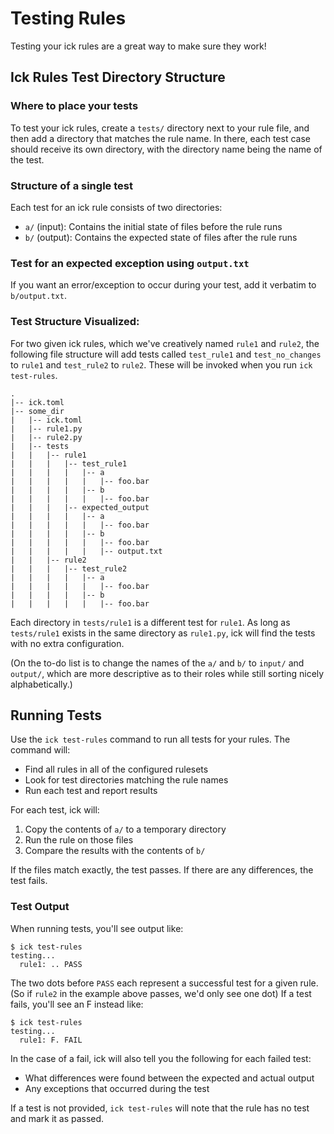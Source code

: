 # Testing Rules

Testing your ick rules are a great way to make sure they work!

## Ick Rules Test Directory Structure

### Where to place your tests
To test your ick rules, create a `tests/` directory next to your rule file, and then add a directory that matches the rule name. In there, each test case should receive its own directory, with the directory name being the name of the test.


### Structure of a single test

Each test for an ick rule consists of two directories:
- `a/` (input): Contains the initial state of files before the rule runs
- `b/` (output): Contains the expected state of files after the rule runs

### Test for an expected exception using `output.txt`
If you want an error/exception to occur during your test, add it verbatim to `b/output.txt`.

### Test Structure Visualized:
For two given ick rules, which we've creatively named `rule1` and `rule2`, the following file structure will add tests called `test_rule1` and `test_no_changes` to `rule1` and `test_rule2` to `rule2`. These will be invoked when you run `ick test-rules`.
```shell
.
|-- ick.toml
|-- some_dir
|   |-- ick.toml
|   |-- rule1.py
|   |-- rule2.py
|   |-- tests
|   |   |-- rule1
|   |   |   |-- test_rule1
|   |   |   |   |-- a
|   |   |   |   |   |-- foo.bar
|   |   |   |   |-- b
|   |   |   |   |   |-- foo.bar
|   |   |   |-- expected_output
|   |   |   |   |-- a
|   |   |   |   |   |-- foo.bar
|   |   |   |   |-- b
|   |   |   |   |   |-- foo.bar
|   |   |   |   |   |-- output.txt
|   |   |-- rule2
|   |   |   |-- test_rule2
|   |   |   |   |-- a
|   |   |   |   |   |-- foo.bar
|   |   |   |   |-- b
|   |   |   |   |   |-- foo.bar
```
Each directory in `tests/rule1` is a different test for `rule1`. As long as `tests/rule1` exists in the same directory as `rule1.py`, ick will find the tests with no extra configuration.

(On the to-do list is to change the names of the `a/` and `b/` to `input/` and `output/`, which are more descriptive as to their roles while still sorting nicely alphabetically.)

## Running Tests

Use the `ick test-rules` command to run all tests for your rules. The command will:
- Find all rules in all of the configured rulesets
- Look for test directories matching the rule names
- Run each test and report results


For each test, ick will:
1. Copy the contents of `a/` to a temporary directory
2. Run the rule on those files
3. Compare the results with the contents of `b/`

If the files match exactly, the test passes. If there are any differences, the test fails.

### Test Output

When running tests, you'll see output like:
```shell
$ ick test-rules
testing...
  rule1: .. PASS
```

The two dots before `PASS` each represent a successful test for a given rule. (So if `rule2` in the example above passes, we'd only see one dot) If a test fails, you'll see an F instead like:
```shell
$ ick test-rules
testing...
  rule1: F. FAIL
```

In the case of a fail, ick will also tell you the following for each failed test:
- What differences were found between the expected and actual output
- Any exceptions that occurred during the test


If a test is not provided, `ick test-rules` will note that the rule has no test and mark it as passed.
